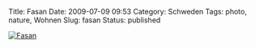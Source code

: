Title: Fasan
Date: 2009-07-09 09:53
Category: Schweden
Tags: photo, nature, Wohnen
Slug: fasan
Status: published

[![Fasan](/pic/fasanitradgard_s.jpg "Fasan")](/pic/fasanitradgard_l.jpg)

